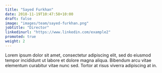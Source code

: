 ```yaml
---
title: "Sayed Furkhan"
date: 2018-11-19T10:47:58+10:00
draft: false
image: "images/team/sayed-furkhan.png"
jobtitle: "Director"
linkedinurl: "https://www.linkedin.com/example2"
promoted: true
weight: 2
---
```


Lorem ipsum dolor sit amet, consectetur adipiscing elit, sed do eiusmod tempor incididunt ut labore et dolore magna aliqua. Bibendum arcu vitae elementum curabitur vitae nunc sed. Tortor at risus viverra adipiscing at in.
